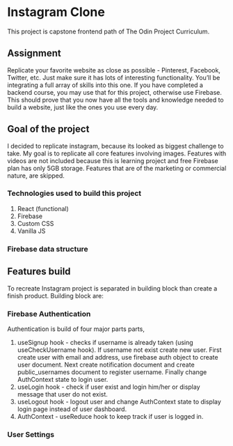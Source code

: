 # Instagram Clone

This project is capstone frontend path of The Odin Project Curriculum.

## Assignment

Replicate your favorite website as close as possible - Pinterest, Facebook, Twitter, etc. Just make sure it has lots of interesting functionality. You’ll be integrating a full array of skills into this one. If you have completed a backend course, you may use that for this project, otherwise use Firebase. This should prove that you now have all the tools and knowledge needed to build a website, just like the ones you use every day.

## Goal of the project

I decided to replicate instagram, because its looked as biggest challenge to take. My goal is to replicate all core features involving images. Features with videos are not included because this is learning project and free Firebase plan has only 5GB storage. Features that are of the marketing or commercial nature, are skipped.

### Technologies used to build this project

1. React (functional)
2. Firebase
3. Custom CSS
4. Vanilla JS

### Firebase data structure

## Features build

To recreate Instagram project is separated in building block than create a finish product. Building block are:

### Firebase Authentication

Authentication is build of four major parts parts,

1. useSignup hook - checks if username is already taken (using useCheckUsername hook). If username not exist create new user. First create user with email and address, use firebase auth object to create user document. Next create notification document and create public_usernames document to register username. Finally change AuthContext state to login user.
2. useLogin hook - check if user exist and login him/her or display message that user do not exist.
3. useLogout hook - logout user and change AuthContext state to display login page instead of user dashboard.
4. AuthContext - useReduce hook to keep track if user is logged in.

### User Settings
